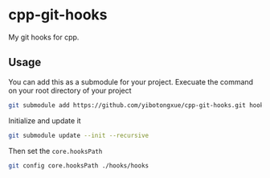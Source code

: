 # cpp-git-hooks
My git hooks for cpp.

## Usage

You can add this as a submodule for your project. Execuate the command on your root directory of your project

```bash
git submodule add https://github.com/yibotongxue/cpp-git-hooks.git hooks
```

Initialize and update it

```bash
git submodule update --init --recursive
```

Then set the `core.hooksPath`

```bash
git config core.hooksPath ./hooks/hooks
```
